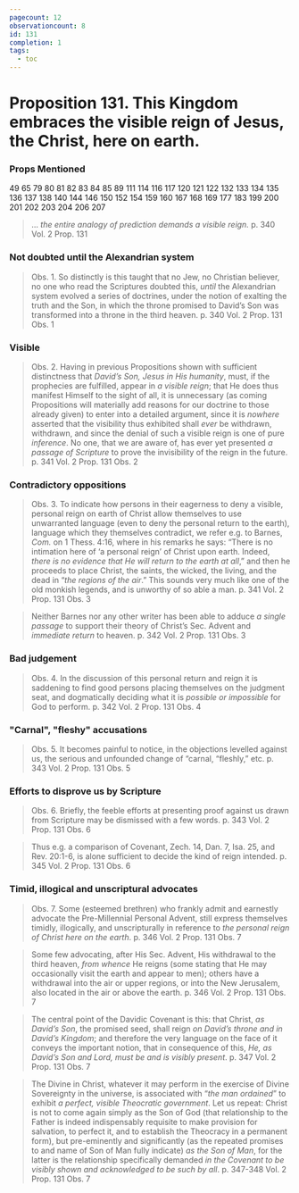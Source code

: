 ```yaml
---
pagecount: 12
observationcount: 8
id: 131
completion: 1
tags:
  - toc
---
```

# Proposition 131. This Kingdom embraces the visible reign of Jesus, the Christ, here on earth.

### Props Mentioned
49 65 79 80 81 82 83 84 85 89 111 114 116 117 120 121 122 132 133 134 135 136 137 138 140 144 146 150 152 154 159 160 167 168 169 177 183 199 200 201 202 203 204 206 207

>... *the entire analogy of prediction demands a visible reign.*
>p. 340 Vol. 2 Prop. 131
### Not doubted until the Alexandrian system
>Obs. 1. So distinctly is this taught that no Jew, no Christian believer, no one who read the Scriptures doubted this, *until* the Alexandrian system evolved a series of doctrines, under the notion of exalting the truth and the Son, in which the throne promised to David’s Son was transformed into a throne in the third heaven.
>p. 340 Vol. 2 Prop. 131 Obs. 1
### Visible
>Obs. 2. Having in previous Propositions shown with sufficient distinctness that *David’s Son, Jesus in His humanity*, must, if the prophecies are fulfilled, appear in *a visible reign*; that He does thus manifest Himself to the sight of all, it is unnecessary (as coming Propositions will materially add reasons for our doctrine to those already given) to enter into a detailed argument, since it is *nowhere* asserted that the visibility thus exhibited shall *ever* be withdrawn, withdrawn, and since the denial of such a visible reign is one of pure *inference*. No one, that we are aware of, has ever yet presented *a passage of Scripture* to prove the invisibility of the reign in the future.
>p. 341 Vol. 2 Prop. 131 Obs. 2
### Contradictory oppositions
>Obs. 3. To indicate how persons in their eagerness to deny a visible, personal reign on earth of Christ allow themselves to use unwarranted language (even to deny the personal return to the earth), language which they themselves contradict, we refer e.g. to Barnes, *Com.* on 1 Thess. 4:16, where in his remarks he says: “There is no intimation here of ‘a personal reign’ of Christ upon earth. Indeed, *there is no evidence that He will return to the earth at all*,” and then he proceeds to place Christ, the saints, the wicked, the living, and the dead in “*the regions of the air*.” This sounds very much like one of the old monkish legends, and is unworthy of so able a man.
>p. 341 Vol. 2 Prop. 131 Obs. 3

>Neither Barnes nor any other writer has been able to adduce *a single passage* to support their theory of Christ’s Sec. Advent and *immediate return* to heaven.
>p. 342 Vol. 2 Prop. 131 Obs. 3
### Bad judgement
>Obs. 4. In the discussion of this personal return and reign it is saddening to find good persons placing themselves on the judgment seat, and dogmatically deciding what it is *possible or impossible* for God to perform.
>p. 342 Vol. 2 Prop. 131 Obs. 4
### "Carnal", "fleshy" accusations
>Obs. 5. It becomes painful to notice, in the objections levelled against us, the serious and unfounded change of “carnal, “fleshly,” etc.
>p. 343 Vol. 2 Prop. 131 Obs. 5
### Efforts to disprove us by Scripture
>Obs. 6. Briefly, the feeble efforts at presenting proof against us drawn from Scripture may be dismissed with a few words.
>p. 343 Vol. 2 Prop. 131 Obs. 6

>Thus e.g. a comparison of Covenant, Zech. 14, Dan. 7, Isa. 25, and Rev. 20:1-6, is alone sufficient to decide the kind of reign intended.
>p. 345 Vol. 2 Prop. 131 Obs. 6
### Timid, illogical and unscriptural advocates
>Obs. 7. Some (esteemed brethren) who frankly admit and earnestly advocate the Pre-Millennial Personal Advent, still express themselves timidly, illogically, and unscripturally in reference to *the personal reign of Christ here on the earth*.
>p. 346 Vol. 2 Prop. 131 Obs. 7

>Some few advocating, after His Sec. Advent, His withdrawal to the third heaven, *from whence* He reigns (some stating that He may occasionally visit the earth and appear to men); others have a withdrawal into the air or upper regions, or into the New Jerusalem, also located in the air or above the earth.
>p. 346 Vol. 2 Prop. 131 Obs. 7

>The central point of the Davidic Covenant is this: that Christ, *as David’s Son*, the promised seed, shall reign *on David’s throne and in David’s Kingdom*; and therefore the very language on the face of it conveys the important notion, that in consequence of this, *He, as David’s Son and Lord, must be and is visibly present*.
>p. 347 Vol. 2 Prop. 131 Obs. 7

>The Divine in Christ, whatever it may perform in the exercise of Divine Sovereignty in the universe, is associated with “*the man ordained*” to exhibit *a perfect, visible Theocratic government*. Let us repeat: Christ is not to come again simply as the Son of God (that relationship to the Father is indeed indispensably requisite to make provision for salvation, to perfect it, and to establish the Theocracy in a permanent form), but pre-eminently and significantly (as the repeated promises to and name of Son of Man fully indicate) *as the Son of Man*, for the latter is the relationship specifically demanded *in the Covenant to be visibly shown and acknowledged to be such by all*.
>p. 347-348 Vol. 2 Prop. 131 Obs. 7

